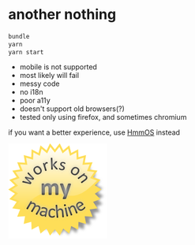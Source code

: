 # another nothing
```
bundle
yarn
yarn start
```

- mobile is not supported
- most likely will fail
- messy code
- no i18n
- poor a11y
- doesn't support old browsers(?)
- tested only using firefox, and sometimes chromium

if you want a better experience, use [HmmOS](https://electogenius.github.io/HmmOS) instead

![Works on my machine](worksonmymachine.png)
